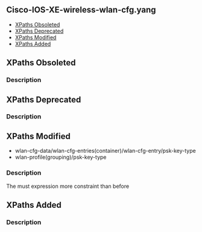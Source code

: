## Cisco-IOS-XE-wireless-wlan-cfg.yang


- [XPaths Obsoleted](#xpaths-obsoleted)
- [XPaths Deprecated](#xpaths-deprecated)
- [XPaths Modified](#xpaths-modified)
- [XPaths Added](#xpaths-added)

## XPaths Obsoleted

### Description

## XPaths Deprecated

### Description

## XPaths Modified

- wlan-cfg-data/wlan-cfg-entries(container)/wlan-cfg-entry/psk-key-type
- wlan-profile(grouping)/psk-key-type

### Description

The must expression more constraint than before

## XPaths Added

### Description
